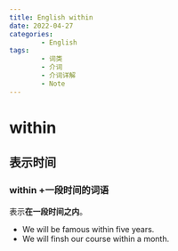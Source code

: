 ```yaml
---
title: English within
date: 2022-04-27
categories:
        - English
tags:
        - 词类
        - 介词
        - 介词详解
        - Note
---
```


# within

## 表示时间

### within +一段时间的词语

表示**在一段时间之内**。

- We will be famous within five years.
- We will finsh our course within a month.

